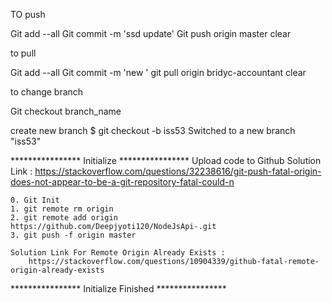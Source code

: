 TO push

Git add --all
Git commit -m 'ssd update'
Git push origin master
clear

to pull 

Git add --all
Git commit -m 'new '
git pull origin bridyc-accountant
clear

to change branch 

Git checkout branch_name


create new branch
$ git checkout -b iss53
Switched to a new branch "iss53"

**************** Initialize ****************
Upload code to Github
    Solution Link : 
        https://stackoverflow.com/questions/32238616/git-push-fatal-origin-does-not-appear-to-be-a-git-repository-fatal-could-n

    0. Git Init
    1. git remote rm origin
    2. git remote add origin https://github.com/Deepjyoti120/NodeJsApi-.git
    3. git push -f origin master

    Solution Link For Remote Origin Already Exists : 
        https://stackoverflow.com/questions/10904339/github-fatal-remote-origin-already-exists

**************** Initialize Finished ****************
